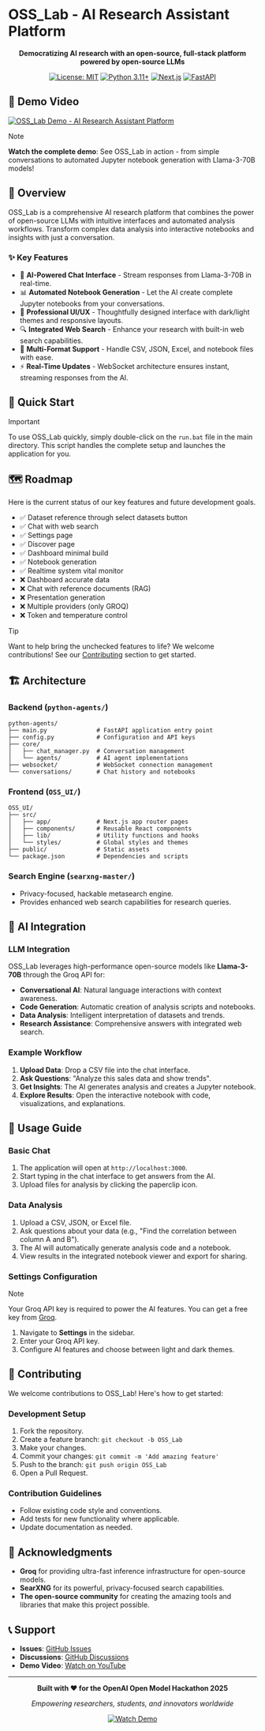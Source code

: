 # OSS_Lab - AI Research Assistant Platform

<div align="center">

**Democratizing AI research with an open-source, full-stack platform powered by open-source LLMs**

[![License: MIT](https://img.shields.io/badge/License-MIT-yellow.svg)](https://opensource.org/licenses/MIT)
[![Python 3.11+](https://img.shields.io/badge/python-3.11+-blue.svg)](https://www.python.org/downloads/)
[![Next.js](https://img.shields.io/badge/Next.js-14-black)](https://nextjs.org/)
[![FastAPI](https://img.shields.io/badge/FastAPI-latest-green)](https://fastapi.tiangolo.com/)

</div>

## 🎥 Demo Video

[![OSS_Lab Demo - AI Research Assistant Platform](https://img.youtube.com/vi/Bpcilc9F40I/maxresdefault.jpg)](https://youtu.be/Bpcilc9F40I?si=WTcL1B_rf89mRYjr)

> [!NOTE]
> **Watch the complete demo**: See OSS_Lab in action - from simple conversations to automated Jupyter notebook generation with Llama-3-70B models!

## 🌟 Overview

OSS_Lab is a comprehensive AI research platform that combines the power of open-source LLMs with intuitive interfaces and automated analysis workflows. Transform complex data analysis into interactive notebooks and insights with just a conversation.

### ✨ Key Features

- 🤖 **AI-Powered Chat Interface** - Stream responses from Llama-3-70B in real-time.
- 📊 **Automated Notebook Generation** - Let the AI create complete Jupyter notebooks from your conversations.
- 🎨 **Professional UI/UX** - Thoughtfully designed interface with dark/light themes and responsive layouts.
- 🔍 **Integrated Web Search** - Enhance your research with built-in web search capabilities.
- 📁 **Multi-Format Support** - Handle CSV, JSON, Excel, and notebook files with ease.
- ⚡ **Real-Time Updates** - WebSocket architecture ensures instant, streaming responses from the AI.

## 🚀 Quick Start

> [!IMPORTANT]
> To use OSS_Lab quickly, simply double-click on the `run.bat` file in the main directory. This script handles the complete setup and launches the application for you.

## 🗺️ Roadmap

Here is the current status of our key features and future development goals.

- ✅ Dataset reference through select datasets button
- ✅ Chat with web search
- ✅ Settings page
- ✅ Discover page
- ✅ Dashboard minimal build
- ✅ Notebook generation
- ✅ Realtime system vital monitor
- ❌ Dashboard accurate data
- ❌ Chat with reference documents (RAG)
- ❌ Presentation generation
- ❌ Multiple providers (only GROQ)
- ❌ Token and temperature control

> [!TIP]
> Want to help bring the unchecked features to life? We welcome contributions! See our [Contributing](#-contributing) section to get started.

## 🏗️ Architecture

### Backend (`python-agents/`)
```
python-agents/
├── main.py              # FastAPI application entry point
├── config.py            # Configuration and API keys
├── core/
│   ├── chat_manager.py  # Conversation management
│   └── agents/          # AI agent implementations
├── websocket/           # WebSocket connection management
└── conversations/       # Chat history and notebooks
```

### Frontend (`OSS_UI/`)
```
OSS_UI/
├── src/
│   ├── app/             # Next.js app router pages
│   ├── components/      # Reusable React components
│   ├── lib/             # Utility functions and hooks
│   └── styles/          # Global styles and themes
├── public/              # Static assets
└── package.json         # Dependencies and scripts
```

### Search Engine (`searxng-master/`)
- Privacy-focused, hackable metasearch engine.
- Provides enhanced web search capabilities for research queries.

## 🤖 AI Integration

### LLM Integration

OSS_Lab leverages high-performance open-source models like **Llama-3-70B** through the Groq API for:

- **Conversational AI**: Natural language interactions with context awareness.
- **Code Generation**: Automatic creation of analysis scripts and notebooks.
- **Data Analysis**: Intelligent interpretation of datasets and trends.
- **Research Assistance**: Comprehensive answers with integrated web search.

### Example Workflow

1. **Upload Data**: Drop a CSV file into the chat interface.
2. **Ask Questions**: "Analyze this sales data and show trends".
3. **Get Insights**: The AI generates analysis and creates a Jupyter notebook.
4. **Explore Results**: Open the interactive notebook with code, visualizations, and explanations.

## 📖 Usage Guide

### Basic Chat

1. The application will open at `http://localhost:3000`.
2. Start typing in the chat interface to get answers from the AI.
3. Upload files for analysis by clicking the paperclip icon.

### Data Analysis

1. Upload a CSV, JSON, or Excel file.
2. Ask questions about your data (e.g., "Find the correlation between column A and B").
3. The AI will automatically generate analysis code and a notebook.
4. View results in the integrated notebook viewer and export for sharing.

### Settings Configuration

> [!NOTE]
> Your Groq API key is required to power the AI features. You can get a free key from [Groq](https://console.groq.com/keys).

1. Navigate to **Settings** in the sidebar.
2. Enter your Groq API key.
3. Configure AI features and choose between light and dark themes.

## 🤝 Contributing

We welcome contributions to OSS_Lab! Here's how to get started:

### Development Setup

1. Fork the repository.
2. Create a feature branch: `git checkout -b OSS_Lab`
3. Make your changes.
4. Commit your changes: `git commit -m 'Add amazing feature'`
5. Push to the branch: `git push origin OSS_Lab`
6. Open a Pull Request.

### Contribution Guidelines

- Follow existing code style and conventions.
- Add tests for new functionality where applicable.
- Update documentation as needed.

## 🙏 Acknowledgments

- **Groq** for providing ultra-fast inference infrastructure for open-source models.
- **SearXNG** for its powerful, privacy-focused search capabilities.
- **The open-source community** for creating the amazing tools and libraries that make this project possible.

## 📞 Support

- **Issues**: [GitHub Issues](https://github.com/MarvelBoy047/OSS_Lab/issues)
- **Discussions**: [GitHub Discussions](https://github.com/MarvelBoy047/OSS_Lab/discussions)
- **Demo Video**: [Watch on YouTube](https://youtu.be/Bpcilc9F40I?si=WTcL1B_rf89mRYjr)

---

<div align="center">

**Built with ❤️ for the OpenAI Open Model Hackathon 2025**

*Empowering researchers, students, and innovators worldwide*

[![Watch Demo](https://img.shields.io/badge/▶️%20Watch%20Demo-YouTube-red?style=for-the-badge)](https://youtu.be/Bpcilc9F40I?si=WTcL1B_rf89mRYjr)

</div>
